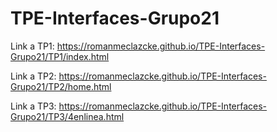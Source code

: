 # TPE-Interfaces-Grupo21
Link a TP1: https://romanmeclazcke.github.io/TPE-Interfaces-Grupo21/TP1/index.html

Link a TP2: https://romanmeclazcke.github.io/TPE-Interfaces-Grupo21/TP2/home.html

Link a TP3: https://romanmeclazcke.github.io/TPE-Interfaces-Grupo21/TP3/4enlinea.html
